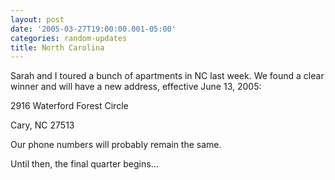 ```yaml
---
layout: post
date: '2005-03-27T19:00:00.001-05:00'
categories: random-updates
title: North Carolina
---
```


Sarah and I toured a bunch of apartments in NC last week. We found a clear winner and will have a new address, effective June 13, 2005:

2916 Waterford Forest Circle

Cary, NC 27513

Our phone numbers will probably remain the same.

Until then, the final quarter begins...